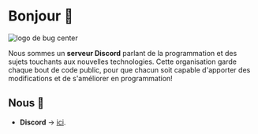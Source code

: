 <!-- NO TITLE PLS -->
<!--

**Here are some ideas to get you started:**

🙋‍♀️ A short introduction - what is your organization all about?
🌈 Contribution guidelines - how can the community get involved?
👩‍💻 Useful resources - where can the community find your docs? Is there anything else the community should know?
🍿 Fun facts - what does your team eat for breakfast?
🧙 Remember, you can do mighty things with the power of [Markdown](https://guides.github.com/features/mastering-markdown/)
-->

# Bonjour 👋

![logo de bug center](https://cdn.discordapp.com/icons/595218682670481418/a_193916c5ca0c79ddb474dc490097fe5b.gif)

Nous sommes un **serveur Discord** parlant de la programmation et des sujets touchants aux nouvelles technologies. Cette organisation garde chaque bout de code public, pour que chacun soit capable d'apporter des modifications et de s'améliorer en programmation!

## Nous 🤙

- **Discord** -> [ici](https://discord.com/invite/dHdxTfPQS2).
